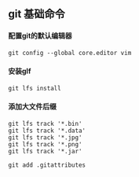 ## git 基础命令
#### 配置git的默认编辑器
```shell
git config --global core.editor vim
```
#### 安装glf
```shell
git lfs install
```
#### 添加大文件后缀
```shell
git lfs track '*.bin'
git lfs track '*.data'
git lfs track '*.jpg'
git lfs track '*.png'
git lfs track '*.jar'

git add .gitattributes
```